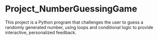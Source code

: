 # Project_NumberGuessingGame

This project is a Python program that challenges the user to guess a randomly generated number, using loops and conditional logic to provide interactive, personalized feedback.
